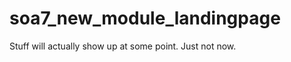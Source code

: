 soa7_new_module_landingpage
===========================
Stuff will actually show up at some point. Just not now.
